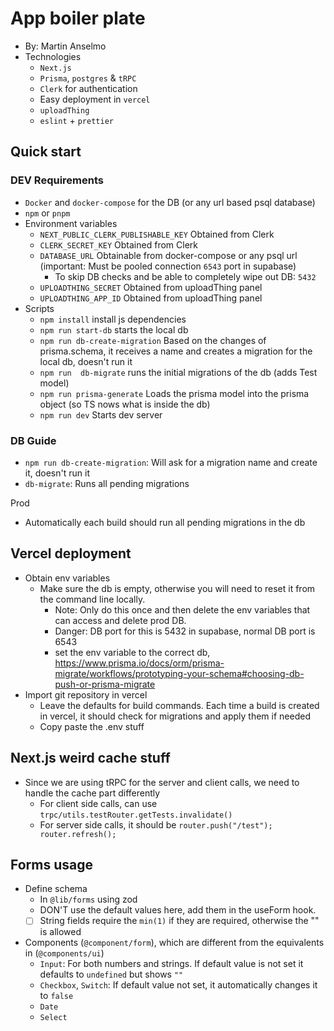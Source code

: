 # App boiler plate

- By: Martin Anselmo
- Technologies
  - `Next.js`
  - `Prisma`, `postgres` & `tRPC`
  - `Clerk` for authentication
  - Easy deployment in `vercel`
  - `uploadThing`
  - `eslint` + `prettier`

## Quick start

### DEV Requirements

- `Docker` and `docker-compose` for the DB (or any url based psql database)
- `npm` or `pnpm`
- Environment variables
  - `NEXT_PUBLIC_CLERK_PUBLISHABLE_KEY` Obtained from Clerk
  - `CLERK_SECRET_KEY` Obtained from Clerk
  - `DATABASE_URL` Obtainable from docker-compose or any psql url (important: Must be pooled connection `6543` port in supabase)
    - To skip DB checks and be able to completely wipe out DB: `5432`
  - `UPLOADTHING_SECRET` Obtained from uploadThing panel
  - `UPLOADTHING_APP_ID` Obtained from uploadThing panel
- Scripts
  - `npm install` install js dependencies
  - `npm run start-db` starts the local db
  - `npm run db-create-migration` Based on the changes of prisma.schema, it receives a name and creates a migration for the local db, doesn't run it
  - `npm run  db-migrate` runs the initial migrations of the db (adds Test model)
  - `npm run prisma-generate` Loads the prisma model into the prisma object (so TS nows what is inside the db)
  - `npm run dev` Starts dev server

### DB Guide

- `npm run db-create-migration`: Will ask for a migration name and create it, doesn't run it
- `db-migrate`: Runs all pending migrations

Prod
- Automatically each build should run all pending migrations in the db

## Vercel deployment
- Obtain env variables
  - Make sure the db is empty, otherwise you will need to reset it from the command line locally. 
    - Note: Only do this once and then delete the env variables that can access and delete prod DB.
    - Danger: DB port for this is 5432 in supabase, normal DB port is 6543
    - set the env variable to the correct db, https://www.prisma.io/docs/orm/prisma-migrate/workflows/prototyping-your-schema#choosing-db-push-or-prisma-migrate
- Import git repository in vercel
  - Leave the defaults for build commands. Each time a build is created in vercel, it should check for migrations and apply them if needed
  - Copy paste the .env stuff

## Next.js weird cache stuff

- Since we are using tRPC for the server and client calls, we need to handle the cache part differently
  - For client side calls, can use `trpc/utils.testRouter.getTests.invalidate()`
  - For server side calls, it should be `router.push("/test"); router.refresh();`

## Forms usage

- Define schema
  - In `@lib/forms` using zod
  - DON'T use the default values here, add them in the useForm hook.
  - [ ] String fields require the `min(1)` if they are required, otherwise the "" is allowed
- Components (`@component/form`), which are different from the equivalents in (`@components/ui`)
  - `Input`: For both numbers and strings. If default value is not set it defaults to `undefined` but shows `""`
  - `Checkbox`, `Switch`: If default value not set, it automatically changes it to `false`
  - `Date`
  - `Select`
